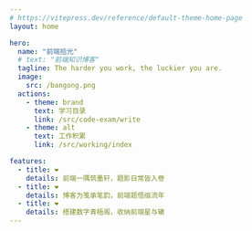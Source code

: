 ```yaml
---
# https://vitepress.dev/reference/default-theme-home-page
layout: home

hero:
  name: "前端拾光"
  # text: "前端知识博客"
  tagline: The harder you work, the luckier you are.
  image:
    src: /bangong.png
  actions:
    - theme: brand
      text: 学习目录
      link: /src/code-exam/write
    - theme: alt
      text: 工作积累
      link: /src/working/index

features:
  - title: ❤️
    details: 前端一隅筑墨轩，题影日常皆入卷
  - title: ❤️
    details: 博客为笺承笔韵，前端题悟缀流年
  - title: ❤️
    details: 搭建数字青梧阁，收纳前端星与辙
---
```

